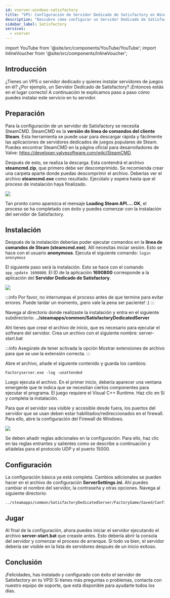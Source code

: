 ```yaml
---
id: vserver-windows-satisfactory
title: "VPS: Configuración de Servidor Dedicado de Satisfactory en Windows"
description: "Descubre cómo configurar un Servidor Dedicado de Satisfactory en tu VPS o servidor dedicado rápida y fácilmente → Aprende más ahora"
sidebar_label: Satisfactory
services:
  - vserver
---
```


import YouTube from '@site/src/components/YouTube/YouTube';
import InlineVoucher from '@site/src/components/InlineVoucher';

## Introducción
¿Tienes un VPS o servidor dedicado y quieres instalar servidores de juegos en él? ¿Por ejemplo, un Servidor Dedicado de Satisfactory? ¡Entonces estás en el lugar correcto! A continuación te explicamos paso a paso cómo puedes instalar este servicio en tu servidor.

<YouTube videoId="rqtQJa_awGw" imageSrc="https://screensaver01.zap-hosting.com/index.php/s/oHiNw9tMBtgL6nq/preview" title="Configuración de Servidor Dedicado de Satisfactory en VPS Windows" description="¿Sientes que entiendes mejor cuando ves las cosas en acción? ¡Te tenemos cubierto! Sumérgete en nuestro video que te lo explica todo. Ya sea que tengas prisa o prefieras absorber la información de la forma más entretenida posible."/>
<InlineVoucher />

## Preparación

Para la configuración de un servidor de Satisfactory se necesita SteamCMD. SteamCMD es la **versión de línea de comandos del cliente Steam**. Esta herramienta se puede usar para descargar rápida y fácilmente las aplicaciones de servidores dedicados de juegos populares de Steam. Puedes encontrar SteamCMD en la página oficial para desarrolladores de Valve: https://developer.valvesoftware.com/wiki/SteamCMD. 

Después de esto, se realiza la descarga. Esta contendrá el archivo **steamcmd.zip**, que primero debe ser descomprimido. Se recomienda crear una carpeta aparte donde puedas descomprimir el archivo. Deberías ver el archivo **steamcmd.exe** como resultado. Ejecútalo y espera hasta que el proceso de instalación haya finalizado.

![](https://screensaver01.zap-hosting.com/index.php/s/NkbSey5q2rWRjtF/preview)

Tan pronto como aparezca el mensaje **Loading Steam API.... OK**, el proceso se ha completado con éxito y puedes comenzar con la instalación del servidor de Satisfactory.



## Instalación

Después de la instalación deberías poder ejecutar comandos en la **línea de comandos de Steam (steamcmd.exe)**. Allí necesitas iniciar sesión. Esto se hace con el usuario **anonymous**. Ejecuta el siguiente comando: `login anonymous`

El siguiente paso será la instalación. Esto se hace con el comando `app_update 1690800`. El ID de la aplicación **1690800** corresponde a la aplicación del **Servidor Dedicado de Satisfactory**.

![](https://screensaver01.zap-hosting.com/index.php/s/b8ePqS9FdP2rTzP/preview)



:::info
Por favor, no interrumpas el proceso antes de que termine para evitar errores. Puede tardar un momento, ¡pero vale la pena ser paciente! :)
:::



Navega al directorio donde realizaste la instalación y entra en el siguiente subdirectorio: **../steamapps/common/SatisfactoryDedicatedServer**

Ahí tienes que crear el archivo de inicio, que es necesario para ejecutar el software del servidor. Crea un archivo con el siguiente nombre: server-start.bat

:::info
Asegúrate de tener activada la opción Mostrar extensiones de archivo para que se use la extensión correcta.
:::

Abre el archivo, añade el siguiente contenido y guarda los cambios:

```
Factoryserver.exe -log -unattended
```



Luego ejecuta el archivo. En el primer inicio, debería aparecer una ventana emergente que te indica que se necesitan ciertos componentes para ejecutar el programa. El juego requiere el Visual C++ Runtime. Haz clic en Sí y completa la instalación. 

Para que el servidor sea visible y accesible desde fuera, los puertos del servidor que se usan deben estar habilitados/redireccionados en el firewall. Para ello, abre la configuración del Firewall de Windows.

![](https://screensaver01.zap-hosting.com/index.php/s/x29gQWEreNt3y2W/preview)


Se deben añadir reglas adicionales en la configuración. Para ello, haz clic en las reglas entrantes y salientes como se describe a continuación y añádelas para el protocolo UDP y el puerto 15000.



## Configuración

La configuración básica ya está completa. Cambios adicionales se pueden hacer en el archivo de configuración **ServerSettings.ini**. Ahí puedes cambiar el nombre del servidor, la contraseña y otras opciones. Navega al siguiente directorio: 

```
../steamapps/common/SatisfactoryDedicatedServer/FactoryGame/Saved/Config/WindowsServer/
```



## Jugar

Al final de la configuración, ahora puedes iniciar el servidor ejecutando el archivo **server-start.bat** que creaste antes. Esto debería abrir la consola del servidor y comenzar el proceso de arranque. Si todo va bien, el servidor debería ser visible en la lista de servidores después de un inicio exitoso.



## Conclusión

¡Felicidades, has instalado y configurado con éxito el servidor de Satisfactory en tu VPS! Si tienes más preguntas o problemas, contacta con nuestro equipo de soporte, que está disponible para ayudarte todos los días. 

<InlineVoucher />